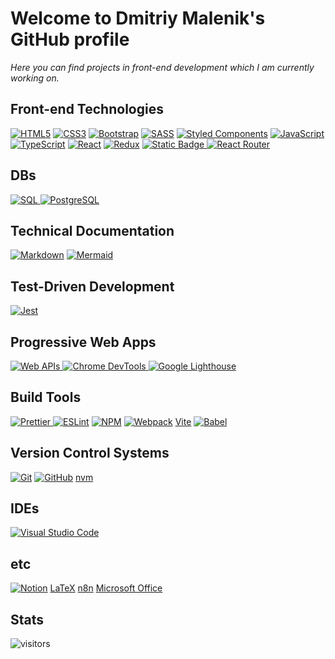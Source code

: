 # Welcome to Dmitriy Malenik's GitHub profile

_Here you can find projects in front-end development which I am currently working on._

## Front-end Technologies

[![HTML5](https://img.shields.io/badge/html5-%23E34F26.svg?style=for-the-badge&logo=html5&logoColor=white)](https://github.com/dmalenik/dmalenik/issues/1) [![CSS3](https://img.shields.io/badge/css3-%231572B6.svg?style=for-the-badge&logo=css3&logoColor=white)](https://github.com/dmalenik/dmalenik/issues/2) [![Bootstrap](https://img.shields.io/badge/bootstrap-%23563D7C.svg?style=for-the-badge&logo=bootstrap&logoColor=white)](https://github.com/dmalenik/dmalenik/issues/7) [![SASS](https://img.shields.io/badge/SASS-hotpink.svg?style=for-the-badge&logo=SASS&logoColor=white)](https://github.com/dmalenik/dmalenik/issues/14) [![Styled Components](https://img.shields.io/badge/styled--components-DB7093?style=for-the-badge&logo=styled-components&logoColor=white)](https://github.com/dmalenik/dmalenik/issues/29) [![JavaScript](https://img.shields.io/badge/javascript-%23323330.svg?style=for-the-badge&logo=javascript&logoColor=%23F7DF1E)](https://github.com/dmalenik/dmalenik/issues/3) [![TypeScript](https://img.shields.io/badge/typescript-%23007ACC.svg?style=for-the-badge&logo=typescript&logoColor=white)](https://github.com/dmalenik/dmalenik/issues/16) [![React](https://img.shields.io/badge/react-%2320232a.svg?style=for-the-badge&logo=react&logoColor=%2361DAFB)](https://github.com/dmalenik/dmalenik/issues/9) [![Redux](https://img.shields.io/badge/redux-%23593d88.svg?style=for-the-badge&logo=redux&logoColor=white)](https://github.com/dmalenik/dmalenik/issues/30) [![Static Badge](https://img.shields.io/badge/Redux_Toolkit-%23593d88?style=for-the-badge&logo=redux)
](https://github.com/dmalenik/dmalenik/issues/30) [![React Router](https://img.shields.io/badge/React_Router-CA4245?style=for-the-badge&logo=react-router&logoColor=white)](https://github.com/dmalenik/dmalenik/issues/27)

## DBs

[![SQL](https://img.shields.io/badge/SQL-orange?style=for-the-badge&logo=postgresql&logoColor=white)
](https://github.com/dmalenik/dmalenik/issues/31) [![PostgreSQL](https://img.shields.io/badge/PostgreSQL-blue?style=for-the-badge&logo=postgresql&logoColor=white)
](https://github.com/dmalenik/dmalenik/issues/32)

## Technical Documentation

[![Markdown](https://img.shields.io/badge/markdown-%23000000.svg?style=for-the-badge&logo=markdown&logoColor=white)](https://github.com/dmalenik/dmalenik/issues/11) [![Mermaid](https://img.shields.io/badge/Mermaid-pink?style=for-the-badge)
](https://github.com/dmalenik/dmalenik/issues/12)

## Test-Driven Development

[![Jest](https://img.shields.io/badge/-jest-%23C21325?style=for-the-badge&logo=jest&logoColor=white)](https://github.com/dmalenik/dmalenik/issues/10)

## Progressive Web Apps

[![Web APIs](https://img.shields.io/badge/Web_API-black?style=for-the-badge)
](https://github.com/dmalenik/dmalenik/issues/21) [![Chrome DevTools](https://img.shields.io/badge/Chrome_DevTools-blue?style=for-the-badge&logo=googlechrome&logoColor=white)
](https://github.com/dmalenik/dmalenik/issues/22) [![Google Lighthouse](https://img.shields.io/badge/Lighthouse-brown?style=for-the-badge&logo=lighthouse&logoColor=white)
](https://github.com/dmalenik/dmalenik/issues/13)

## Build Tools

[![Prettier](https://img.shields.io/badge/Prettier-%23F7B93E?style=for-the-badge&logo=prettier&logoColor=white)
](https://github.com/dmalenik/dmalenik/issues/23) [![ESLint](https://img.shields.io/badge/ESLint-4B3263?style=for-the-badge&logo=eslint&logoColor=white)](https://github.com/dmalenik/dmalenik/issues/15) [![NPM](https://img.shields.io/badge/NPM-%23000000.svg?style=for-the-badge&logo=npm&logoColor=white)](https://github.com/dmalenik/dmalenik/issues/17) [![Webpack](https://img.shields.io/badge/webpack-%238DD6F9.svg?style=for-the-badge&logo=webpack&logoColor=black)](https://github.com/dmalenik/dmalenik/issues/19) [Vite](https://github.com/dmalenik/dmalenik/issues/8) [![Babel](https://img.shields.io/badge/Babel-F9DC3e?style=for-the-badge&logo=babel&logoColor=black)](https://github.com/dmalenik/dmalenik/issues/20)

## Version Control Systems

[![Git](https://img.shields.io/badge/git-%23F05033.svg?style=for-the-badge&logo=git&logoColor=white)](https://github.com/dmalenik/dmalenik/issues/4) [![GitHub](https://img.shields.io/badge/github-%23121011.svg?style=for-the-badge&logo=github&logoColor=white)](https://github.com/dmalenik/dmalenik/issues/5) [nvm](https://github.com/dmalenik/dmalenik/issues/18)

## IDEs

[![Visual Studio Code](https://img.shields.io/badge/Visual%20Studio%20Code-0078d7.svg?style=for-the-badge&logo=visual-studio-code&logoColor=white)](https://github.com/dmalenik/dmalenik/issues/6)

## etc

[![Notion](https://img.shields.io/badge/Notion-%23000000.svg?style=for-the-badge&logo=notion&logoColor=white)](https://github.com/dmalenik/dmalenik/issues/26) [LaTeX](https://github.com/dmalenik/dmalenik/issues/24) [n8n](https://github.com/dmalenik/dmalenik/issues/25) [Microsoft Office](https://github.com/dmalenik/dmalenik/issues/33)

## Stats

![visitors](https://visitor-badge.glitch.me/badge?page_id=dmalenik.dmalenik&left_color=green&right_color=red)

<!--
**dmalenik/dmalenik** is a ✨ _special_ ✨ repository because its `README.md` (this file) appears on your GitHub profile.

Here are some ideas to get you started:

- 🔭 I’m currently working on ...
- 🌱 I’m currently learning ...
- 👯 I’m looking to collaborate on ...
- 🤔 I’m looking for help with ...
- 💬 Ask me about ...
- 📫 How to reach me: ...
- 😄 Pronouns: ...
- ⚡ Fun fact: ...
-->
